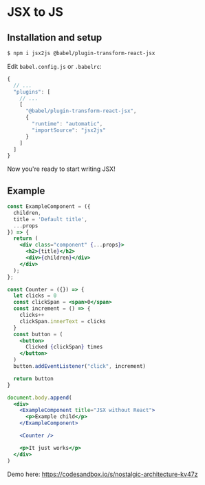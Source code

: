 # JSX to JS

## Installation and setup

```bash
$ npm i jsx2js @babel/plugin-transform-react-jsx
```

Edit `babel.config.js` or `.babelrc`:

```js
{
  // ...
  "plugins": [
    // ...
    [
      "@babel/plugin-transform-react-jsx",
      {
        "runtime": "automatic",
        "importSource": "jsx2js"
      }
    ]
  ]
}
```

Now you're ready to start writing JSX!

## Example

```jsx
const ExampleComponent = ({
  children,
  title = 'Default title',
  ...props
}) => {
  return (
    <div class="component" {...props}>
      <h2>{title}</h2>
      <div>{children}</div>
    </div>
  );
};

const Counter = ({}) => {
  let clicks = 0
  const clickSpan = <span>0</span>
  const increment = () => {
    clicks++
    clickSpan.innerText = clicks
  }
  const button = (
    <button>
      Clicked {clickSpan} times
    </button>
  )
  button.addEventListener("click", increment)

  return button
}

document.body.append(
  <div>
    <ExampleComponent title="JSX without React">
      <p>Example child</p>
    </ExampleComponent>

    <Counter />

    <p>It just works</p>
  </div>
)
```

Demo here: https://codesandbox.io/s/nostalgic-architecture-kv47z

